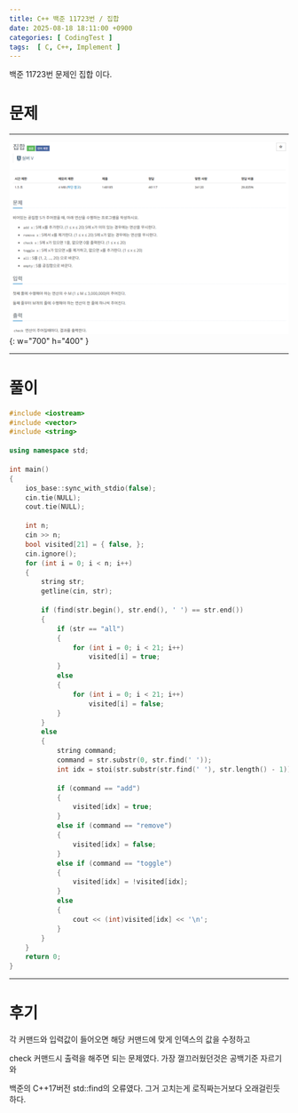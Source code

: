 ```yaml
---
title: C++ 백준 11723번 / 집합
date: 2025-08-18 18:11:00 +0900
categories: [ CodingTest ]  
tags:  [ C, C++, Implement ]
---
```


백준 11723번 문제인 집합 이다.

# 문제   
---------------------------------------

![Desktop View](/assets/img/집합.png){: w="700" h="400" }

---------------------------------------

# 풀이

```c++
#include <iostream>
#include <vector>
#include <string>

using namespace std;

int main()
{
    ios_base::sync_with_stdio(false);
    cin.tie(NULL);
    cout.tie(NULL);
    
    int n;
    cin >> n;
    bool visited[21] = { false, };
    cin.ignore();
    for (int i = 0; i < n; i++)
    {
        string str;
        getline(cin, str);
        
        if (find(str.begin(), str.end(), ' ') == str.end())
        {
            if (str == "all")
            {
                for (int i = 0; i < 21; i++)
                    visited[i] = true;
            }
            else
            {
                for (int i = 0; i < 21; i++)
                    visited[i] = false;
            }
        }
        else 
        {
            string command;
            command = str.substr(0, str.find(' '));
            int idx = stoi(str.substr(str.find(' '), str.length() - 1));
    
            if (command == "add")
            {
                visited[idx] = true;
            }
            else if (command == "remove")
            {
                visited[idx] = false;
            }
            else if (command == "toggle")
            {
                visited[idx] = !visited[idx];
            }
            else
            {
                cout << (int)visited[idx] << '\n';
            }
        }
    }
    return 0;
}
```
---------------------------------------

# 후기

각 커맨드와 입력값이 들어오면 해당 커맨드에 맞게 인덱스의 값을 수정하고

check 커맨드시 출력을 해주면 되는 문제였다. 가장 껄끄러웠던것은 공백기준 자르기와

백준의 C++17버전 std::find의 오류였다. 그거 고치는게 로직짜는거보다 오래걸린듯 하다.
